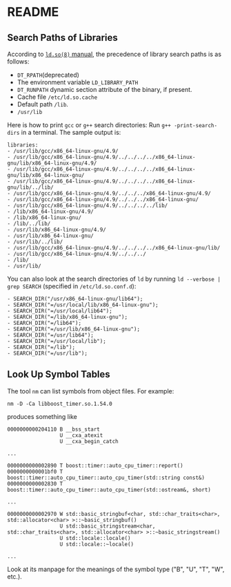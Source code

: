 # README

## Search Paths of Libraries

According to [`ld.so(8)` manual](http://man7.org/linux/man-pages/man8/ld.so.8.html), the precedence of library search paths is as follows:

- `DT_RPATH`(deprecated)
- The environment variable `LD_LIBRARY_PATH`
- `DT_RUNPATH` dynamic section attribute of the binary, if present.
- Cache file `/etc/ld.so.cache`
- Default path `/lib`.
- `/usr/lib`

Here is how to print `gcc` or `g++` search directories: Run `g++ -print-search-dirs` in a terminal. The sample output is:

```text
libraries:
- /usr/lib/gcc/x86_64-linux-gnu/4.9/
- /usr/lib/gcc/x86_64-linux-gnu/4.9/../../../../x86_64-linux-gnu/lib/x86_64-linux-gnu/4.9/
- /usr/lib/gcc/x86_64-linux-gnu/4.9/../../../../x86_64-linux-gnu/lib/x86_64-linux-gnu/
- /usr/lib/gcc/x86_64-linux-gnu/4.9/../../../../x86_64-linux-gnu/lib/../lib/
- /usr/lib/gcc/x86_64-linux-gnu/4.9/../../../x86_64-linux-gnu/4.9/
- /usr/lib/gcc/x86_64-linux-gnu/4.9/../../../x86_64-linux-gnu/
- /usr/lib/gcc/x86_64-linux-gnu/4.9/../../../../lib/
- /lib/x86_64-linux-gnu/4.9/
- /lib/x86_64-linux-gnu/
- /lib/../lib/
- /usr/lib/x86_64-linux-gnu/4.9/
- /usr/lib/x86_64-linux-gnu/
- /usr/lib/../lib/
- /usr/lib/gcc/x86_64-linux-gnu/4.9/../../../../x86_64-linux-gnu/lib/
- /usr/lib/gcc/x86_64-linux-gnu/4.9/../../../
- /lib/
- /usr/lib/
```

You can also look at the search directories of `ld` by running `ld --verbose | grep SEARCH` (specified in `/etc/ld.so.conf.d`):

```text
- SEARCH_DIR("/usr/x86_64-linux-gnu/lib64");
- SEARCH_DIR("=/usr/local/lib/x86_64-linux-gnu");
- SEARCH_DIR("=/usr/local/lib64");
- SEARCH_DIR("=/lib/x86_64-linux-gnu");
- SEARCH_DIR("=/lib64");
- SEARCH_DIR("=/usr/lib/x86_64-linux-gnu");
- SEARCH_DIR("=/usr/lib64");
- SEARCH_DIR("=/usr/local/lib");
- SEARCH_DIR("=/lib");
- SEARCH_DIR("=/usr/lib");
```

## Look Up Symbol Tables

The tool `nm` can list symbols from object files. For example:

`nm -D -Ca libboost_timer.so.1.54.0`

produces something like

```text
0000000000204110 B __bss_start
                 U __cxa_atexit
                 U __cxa_begin_catch

...

0000000000002890 T boost::timer::auto_cpu_timer::report()
0000000000001bf0 T boost::timer::auto_cpu_timer::auto_cpu_timer(std::string const&)
0000000000002830 T boost::timer::auto_cpu_timer::auto_cpu_timer(std::ostream&, short)

...

0000000000002970 W std::basic_stringbuf<char, std::char_traits<char>, std::allocator<char> >::~basic_stringbuf()
                 U std::basic_stringstream<char, std::char_traits<char>, std::allocator<char> >::~basic_stringstream()
                 U std::locale::locale()
                 U std::locale::~locale()

...
```

Look at its manpage for the meanings of the symbol type ("B", "U", "T", "W", etc.).

